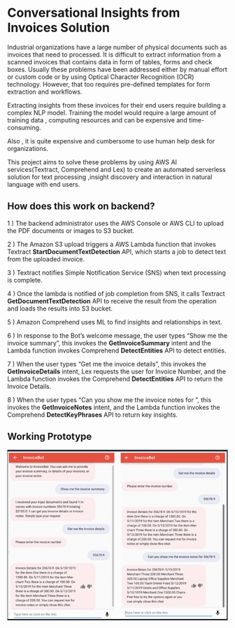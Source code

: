 # Conversational Insights from Invoices Solution

Industrial organizations have a large number of physical documents such as invoices that need to processed. It is difficult to extract information from a scanned invoices that contains data in form of tables, forms and check boxes. Usually these problems have been addressed either by manual effort or custom code or by using Optical Character Recognition (OCR) technology. However, that too requires pre-defined templates for form extraction and workflows.

Extracting insights from these invoices for their end users require building a complex NLP model. Training the model would require a large amount of training data , computing resources and can be expensive and time-consuming.

Also , it is quite expensive and cumbersome to use human help desk for organizations.

This project aims to solve these problems by using AWS AI services(Textract, Comprehend and Lex) to create an automated serverless solution for text processing ,insight discovery and interaction in natural language with end users. 

## How does this work on backend?
1 ) The backend administrator uses the AWS Console or AWS CLI to upload the PDF documents or images to S3 bucket.

2 ) The Amazon S3 upload triggers a AWS Lambda function that invokes Textract **StartDocumentTextDetection** API, which starts a job to detect text from the uploaded       invoice.

3 ) Textract notifies Simple Notification Service (SNS) when text processing is complete.

4 ) Once the lambda is notified of job completion from SNS, it calls Textract **GetDocumentTextDetection** API to receive the result from the operation and loads the       results into S3 bucket.

5 ) Amazon Comprehend uses ML to find insights and relationships in text.

6 ) In response to the Bot’s welcome message, the user types “Show me the invoice summary”, this invokes the **GetInvoiceSummary** intent and the Lambda function           invokes Comprehend **DetectEntities** API to detect entities.

7 ) When the user types “Get me the invoice details”, this invokes the **GetInvoiceDetails** intent, Lex requests the user for Invoice Number, and the Lambda function     invokes the Comprehend **DetectEntities** API to return the Invoice Details.

8 ) When the user types “Can you show me the invoice notes for <invoice number>”, this invokes the **GetInvoiceNotes** intent, and the Lambda function invokes the         Comprehend **DetectKeyPhrases** API to return key insights.
  
  ## Working Prototype
  
  <p align="center">
  <img src="./images/Final.png">  
  </p>

